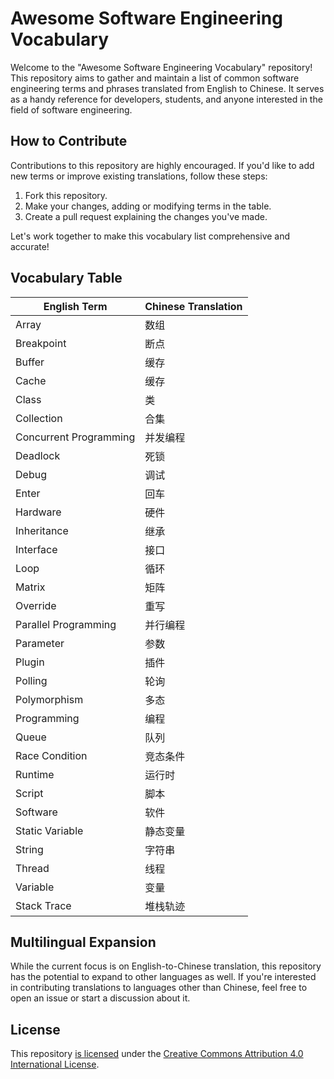 # Awesome Software Engineering Vocabulary

Welcome to the "Awesome Software Engineering Vocabulary" repository! This repository aims to gather and maintain a list of common software engineering terms and phrases translated from English to Chinese. It serves as a handy reference for developers, students, and anyone interested in the field of software engineering.

## How to Contribute

Contributions to this repository are highly encouraged. If you'd like to add new terms or improve existing translations, follow these steps:

1. Fork this repository.
2. Make your changes, adding or modifying terms in the table.
3. Create a pull request explaining the changes you've made.

Let's work together to make this vocabulary list comprehensive and accurate!

## Vocabulary Table

| English Term           | Chinese Translation |
| ---------------------- | ------------------- |
| Array                  | 数组                |
| Breakpoint             | 断点                |
| Buffer                 | 缓存                |
| Cache                  | 缓存                |
| Class                  | 类                  |
| Collection             | 合集                |
| Concurrent Programming | 并发编程            |
| Deadlock               | 死锁                |
| Debug                  | 调试                |
| Enter                  | 回车                |
| Hardware               | 硬件                |
| Inheritance            | 继承                |
| Interface              | 接口                |
| Loop                   | 循环                |
| Matrix                 | 矩阵                |
| Override               | 重写                |
| Parallel Programming   | 并行编程            |
| Parameter              | 参数                |
| Plugin                 | 插件                |
| Polling                | 轮询                |
| Polymorphism           | 多态                |
| Programming            | 编程                |
| Queue                  | 队列                |
| Race Condition         | 竞态条件            |
| Runtime                | 运行时              |
| Script                 | 脚本                |
| Software               | 软件                |
| Static Variable        | 静态变量            |
| String                 | 字符串              |
| Thread                 | 线程                |
| Variable               | 变量                |
| Stack Trace            | 堆栈轨迹            |



## Multilingual Expansion

While the current focus is on English-to-Chinese translation, this repository has the potential to expand to other languages as well. If you're interested in contributing translations to languages other than Chinese, feel free to open an issue or start a discussion about it.

## License

This repository [is licensed](LICENSE) under the [Creative Commons Attribution 4.0 International License](https://creativecommons.org/licenses/by/4.0/).

